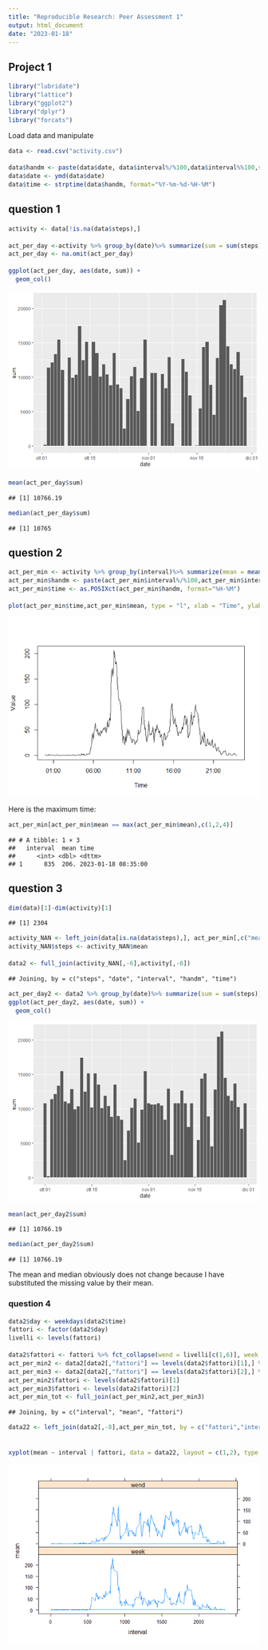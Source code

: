 ```yaml
---
title: "Reproducible Research: Peer Assessment 1"
output: html_document
date: "2023-01-18"
---
```




## Project 1




```r
library("lubridate")
library("lattice")
library("ggplot2")
library("dplyr")
library("forcats")
```

Load data and manipulate


```r
data <- read.csv("activity.csv")

data$handm <- paste(data$date, data$interval%/%100,data$interval%%100,sep = "-")
data$date <- ymd(data$date)
data$time <- strptime(data$handm, format="%Y-%m-%d-%H-%M")
```

## question 1


```r
activity <- data[!is.na(data$steps),]

act_per_day <-activity %>% group_by(date)%>% summarize(sum = sum(steps))
act_per_day <- na.omit(act_per_day)

ggplot(act_per_day, aes(date, sum)) +
  geom_col()
```

![plot of chunk unnamed-chunk-47](figure/unnamed-chunk-47-1.png)

```r
mean(act_per_day$sum)
```

```
## [1] 10766.19
```

```r
median(act_per_day$sum)
```

```
## [1] 10765
```
## question 2



```r
act_per_min <- activity %>% group_by(interval)%>% summarize(mean = mean(steps))
act_per_min$handm <- paste(act_per_min$interval%/%100,act_per_min$interval%%100,sep = "-")
act_per_min$time <- as.POSIXct(act_per_min$handm, format="%H-%M")

plot(act_per_min$time,act_per_min$mean, type = "l", xlab = "Time", ylab = "Value")
```

![plot of chunk unnamed-chunk-48](figure/unnamed-chunk-48-1.png)

Here is the maximum time:

```r
act_per_min[act_per_min$mean == max(act_per_min$mean),c(1,2,4)]
```

```
## # A tibble: 1 × 3
##   interval  mean time               
##      <int> <dbl> <dttm>             
## 1      835  206. 2023-01-18 08:35:00
```

## question 3


```r
dim(data)[1]-dim(activity)[1]
```

```
## [1] 2304
```

```r
activity_NAN <- left_join(data[is.na(data$steps),], act_per_min[,c("mean","interval")], by = "interval")
activity_NAN$steps <- activity_NAN$mean

data2 <- full_join(activity_NAN[,-6],activity[,-6])
```

```
## Joining, by = c("steps", "date", "interval", "handm", "time")
```

```r
act_per_day2 <- data2 %>% group_by(date)%>% summarize(sum = sum(steps))
ggplot(act_per_day2, aes(date, sum)) +
  geom_col()
```

![plot of chunk unnamed-chunk-50](figure/unnamed-chunk-50-1.png)

```r
mean(act_per_day2$sum)
```

```
## [1] 10766.19
```

```r
median(act_per_day2$sum)
```

```
## [1] 10766.19
```
The mean and median obviously does not change because I have substituted the missing value by their mean.


### question 4


```r
data2$day <- weekdays(data2$time)
fattori <- factor(data2$day)
livelli <- levels(fattori)

data2$fattori <- fattori %>% fct_collapse(wend = livelli[c(1,6)], week = livelli[c(-1,-6)])
act_per_min2 <- data2[data2[,"fattori"] == levels(data2$fattori)[1],] %>% group_by(interval)%>% summarize(mean = mean(steps))
act_per_min3 <- data2[data2[,"fattori"] == levels(data2$fattori)[2],] %>% group_by(interval)%>% summarize(mean = mean(steps))
act_per_min2$fattori <- levels(data2$fattori)[1]
act_per_min3$fattori <- levels(data2$fattori)[2]
act_per_min_tot <- full_join(act_per_min2,act_per_min3)
```

```
## Joining, by = c("interval", "mean", "fattori")
```

```r
data22 <- left_join(data2[,-8],act_per_min_tot, by = c("fattori","interval"))


xyplot(mean ~ interval | fattori, data = data22, layout = c(1,2), type = "l")
```

![plot of chunk unnamed-chunk-51](figure/unnamed-chunk-51-1.png)















